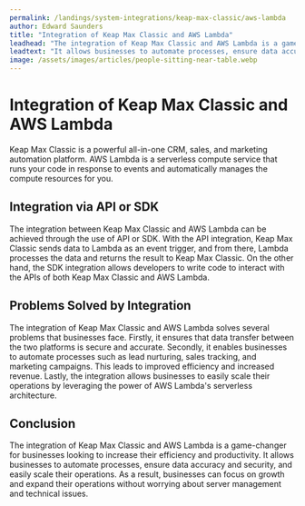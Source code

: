 ```yaml
---
permalink: /landings/system-integrations/keap-max-classic/aws-lambda
author: Edward Saunders
title: "Integration of Keap Max Classic and AWS Lambda"
leadhead: "The integration of Keap Max Classic and AWS Lambda is a game-changer for businesses looking to increase their efficiency and productivity"
leadtext: "It allows businesses to automate processes, ensure data accuracy and security, and easily scale their operations. As a result, businesses can focus on growth and expand their operations without worrying about server management and technical issues."
image: /assets/images/articles/people-sitting-near-table.webp
---
```

<div class="arttext">  <h1>Integration of Keap Max Classic and AWS Lambda</h1>
  <p>Keap Max Classic is a powerful all-in-one CRM, sales, and marketing automation platform. AWS Lambda is a serverless compute service that runs your code in response to events and automatically manages the compute resources for you.</p>
  
  <h2>Integration via API or SDK</h2>
  <p>The integration between Keap Max Classic and AWS Lambda can be achieved through the use of API or SDK. With the API integration, Keap Max Classic sends data to Lambda as an event trigger, and from there, Lambda processes the data and returns the result to Keap Max Classic. On the other hand, the SDK integration allows developers to write code to interact with the APIs of both Keap Max Classic and AWS Lambda.</p>
  
  <h2>Problems Solved by Integration</h2>
  <p>The integration of Keap Max Classic and AWS Lambda solves several problems that businesses face. Firstly, it ensures that data transfer between the two platforms is secure and accurate. Secondly, it enables businesses to automate processes such as lead nurturing, sales tracking, and marketing campaigns. This leads to improved efficiency and increased revenue. Lastly, the integration allows businesses to easily scale their operations by leveraging the power of AWS Lambda's serverless architecture.</p>
  
  <h2>Conclusion</h2>
  <p>The integration of Keap Max Classic and AWS Lambda is a game-changer for businesses looking to increase their efficiency and productivity. It allows businesses to automate processes, ensure data accuracy and security, and easily scale their operations. As a result, businesses can focus on growth and expand their operations without worrying about server management and technical issues.</p>
</div>